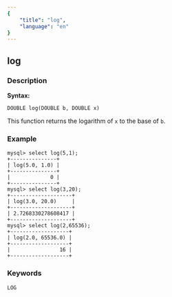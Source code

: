 ```yaml
---
{
    "title": "log",
    "language": "en"
}
---
```


<!-- 
Licensed to the Apache Software Foundation (ASF) under one
or more contributor license agreements.  See the NOTICE file
distributed with this work for additional information
regarding copyright ownership.  The ASF licenses this file
to you under the Apache License, Version 2.0 (the
"License"); you may not use this file except in compliance
with the License.  You may obtain a copy of the License at
  http://www.apache.org/licenses/LICENSE-2.0
Unless required by applicable law or agreed to in writing,
software distributed under the License is distributed on an
"AS IS" BASIS, WITHOUT WARRANTIES OR CONDITIONS OF ANY
KIND, either express or implied.  See the License for the
specific language governing permissions and limitations
under the License.
-->

## log

### Description
**Syntax:**

`DOUBLE log(DOUBLE b, DOUBLE x)`

This function returns the logarithm of `x` to the base of  `b`.

### Example

```
mysql> select log(5,1);
+---------------+
| log(5.0, 1.0) |
+---------------+
|             0 |
+---------------+
mysql> select log(3,20);
+--------------------+
| log(3.0, 20.0)     |
+--------------------+
| 2.7268330278608417 |
+--------------------+
mysql> select log(2,65536);
+-------------------+
| log(2.0, 65536.0) |
+-------------------+
|                16 |
+-------------------+
```

### Keywords
	LOG
